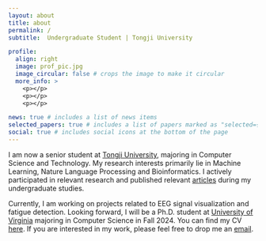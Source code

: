 ```yaml
---
layout: about
title: about
permalink: /
subtitle:  Undergraduate Student | Tongji University

profile:
  align: right
  image: prof_pic.jpg
  image_circular: false # crops the image to make it circular
  more_info: >
    <p></p>
    <p></p>
    <p></p>

news: true # includes a list of news items
selected_papers: true # includes a list of papers marked as "selected={true}"
social: true # includes social icons at the bottom of the page
---
```


I am now a senior student at [Tongji University](https://en.tongji.edu.cn/p/#/), majoring in Computer Science and Technology. My research interests primarily lie in Machine Learning, Nature Language Processing and Bioinformatics. I actively participated in relevant research and published relevant [articles](https://scholar.google.com/citations?user=lLCtLikAAAAJ&hl=en) during my undergraduate studies.

Currently, I am working on projects related to EEG signal visualization and fatigue detection. Looking forward, I will be a Ph.D. student at [University of Virginia](https://www.virginia.edu/) majoring in Computer Science in Fall 2024. You can find my CV [here](../files/ZhenghaoHe_CV.pdf). If you are interested in my work, please feel free to drop me an [email](mailto://wff7ad@virginia.edu).


